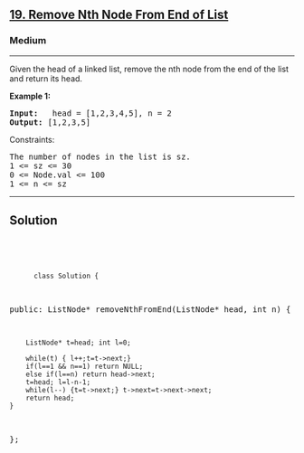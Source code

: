 
<h2><a href="https://leetcode.com/problems/remove-nth-node-from-end-of-list/">19. Remove Nth Node From End of List</a></h2>
<h3>Medium</h3>
<hr>
<div><p>
Given the head of a linked list, remove the nth node from the end of the list and return its head.

 
</p>


<p><strong>Example 1:</strong></p>
<pre><strong>Input:</strong>   head = [1,2,3,4,5], n = 2
<strong>Output:</strong> [1,2,3,5]
</pre>
  


Constraints:
<pre>
The number of nodes in the list is sz.
1 <= sz <= 30
0 <= Node.val <= 100
1 <= n <= sz
</pre>
<hr>
 <h2><strong><b>Solution</b></strong></h2>
 <br>
 <pre>
 
          class Solution {
public:
    ListNode* removeNthFromEnd(ListNode* head, int n) {
        
        ListNode* t=head; int l=0;
    
        while(t) { l++;t=t->next;} 
        if(l==1 && n==1) return NULL;
        else if(l==n) return head->next;
        t=head; l=l-n-1; 
        while(l--) {t=t->next;} t->next=t->next->next;
        return head;
    }
};
 </pre>

